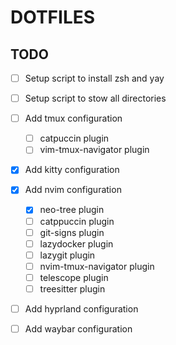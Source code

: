 # DOTFILES

## TODO
- [ ] Setup script to install zsh and yay  
- [ ] Setup script to stow all directories  
- [ ] Add tmux configuration
  - [ ] catpuccin plugin
  - [ ] vim-tmux-navigator plugin
- [X] Add kitty configuration  
- [X] Add nvim configuration
  - [X] neo-tree plugin 
  - [ ] catppuccin plugin
  - [ ] git-signs plugin
  - [ ] lazydocker plugin
  - [ ] lazygit plugin
  - [ ] nvim-tmux-navigator plugin
  - [ ] telescope plugin
  - [ ] treesitter plugin
- [ ] Add hyprland configuration  
- [ ] Add waybar configuration  

